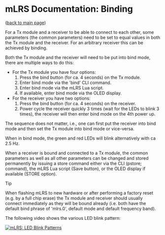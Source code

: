 # mLRS Documentation: Binding #

([back to main page](../README.md))

For a Tx module and a receiver to be able to connect to each other, some parameters (the common parameters) need to be set to equal values in both the Tx module and the receiver. For an arbitrary receiver this can be achieved by binding.

Both the Tx module and the receiver will need to be put into bind mode, there are multiple ways to do this:

- For the Tx module you have four options: 
    1. Press the bind button (for ca. 4 seconds) on the Tx module.
    2. Enter bind mode via the 'bind' CLI command.
    3. Enter bind mode via the mLRS Lua script.
    4. If available, enter bind mode via the OLED display.
- For the receiver you have two options:
    1. Press the bind button (for ca. 4 seconds) on the receiver.
    2. Power cycle the receiver quickly 3 times (wait for the LEDs to blink 3 times), the receiver will then enter bind mode on the 4th power up.

The sequence does not matter, i.e., one can first put the receiver into bind mode and then set the Tx module into bind mode or vice-versa.

When in bind mode, the green and red LEDs will blink alternatively with ca 2.5 Hz.

When a receiver is bound and connected to a Tx module, the common parameters as well as all other parameters can be changed and stored permanently by issuing a store command either via the CLI (pstore; command), the mLRS Lua script (Save button), or the OLED display if available (STORE option).

> [!TIP]
> When flashing mLRS to new hardware or after performing a factory reset (e.g. by a full chip erase) the Tx module and receiver should usually connect immediately as they will be bound already (i.e. both have the default bind phrase of 'mlrs.0', default mode and default frequency band).

The following video shows the various LED blink pattern: 

[![mLRS: LED Blink Patterns](https://img.youtube.com/vi/M_49QP8oxBk/0.jpg)](https://www.youtube.com/watch?v=M_49QP8oxBk "mLRS: LED Blink Patterns")